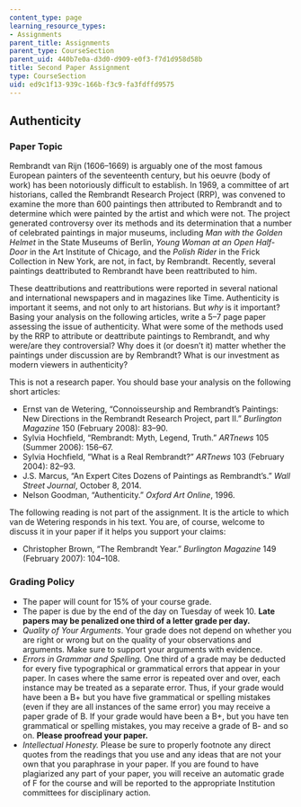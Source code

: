 ```yaml
---
content_type: page
learning_resource_types:
- Assignments
parent_title: Assignments
parent_type: CourseSection
parent_uid: 440b7e0a-d3d0-d909-e0f3-f7d1d958d58b
title: Second Paper Assignment
type: CourseSection
uid: ed9c1f13-939c-166b-f3c9-fa3fdffd9575
---
```


Authenticity
------------

### Paper Topic

Rembrandt van Rijn (1606–1669) is arguably one of the most famous European painters of the seventeenth century, but his oeuvre (body of work) has been notoriously difficult to establish. In 1969, a committee of art historians, called the Rembrandt Research Project (RRP), was convened to examine the more than 600 paintings then attributed to Rembrandt and to determine which were painted by the artist and which were not. The project generated controversy over its methods and its determination that a number of celebrated paintings in major museums, including _Man with the Golden Helmet_ in the State Museums of Berlin, _Young Woman at an Open Half-Door_ in the Art Institute of Chicago, and the _Polish Rider_ in the Frick Collection in New York, are not, in fact, by Rembrandt. Recently, several paintings deattributed to Rembrandt have been reattributed to him.

These deattributions and reattributions were reported in several national and international newspapers and in magazines like Time. Authenticity is important it seems, and not only to art historians. But _why_ is it important? Basing your analysis on the following articles, write a 5–7 page paper assessing the issue of authenticity. What were some of the methods used by the RRP to attribute or deattribute paintings to Rembrandt, and why were/are they controversial? Why does it (or doesn’t it) matter whether the paintings under discussion are by Rembrandt? What is our investment as modern viewers in authenticity?

This is not a research paper. You should base your analysis on the following short articles:

*   Ernst van de Wetering, “Connoisseurship and Rembrandt’s Paintings: New Directions in the Rembrandt Research Project, part II.” _Burlington Magazine_ 150 (February 2008): 83–90.
*   Sylvia Hochfield, “Rembrandt: Myth, Legend, Truth.” _ARTnews_ 105 (Summer 2006): 156–67.
*   Sylvia Hochfield, “What is a Real Rembrandt?” _ARTnews_ 103 (February 2004): 82–93.
*   J.S. Marcus, “An Expert Cites Dozens of Paintings as Rembrandt’s.” _Wall Street Journal_, October 8, 2014.
*   Nelson Goodman, “Authenticity.” _Oxford Art Online_, 1996.

The following reading is not part of the assignment. It is the article to which van de Wetering responds in his text. You are, of course, welcome to discuss it in your paper if it helps you support your claims:

*   Christopher Brown, “The Rembrandt Year.” _Burlington Magazine_ 149 (February 2007): 104–108.

### Grading Policy

*   The paper will count for 15% of your course grade.
*   The paper is due by the end of the day on Tuesday of week 10. **Late papers may be penalized one third of a letter grade per day.**
*   _Quality of Your Arguments_. Your grade does not depend on whether you are right or wrong but on the quality of your observations and arguments. Make sure to support your arguments with evidence.
*   _Errors in Grammar and Spelling._ One third of a grade may be deducted for every five typographical or grammatical errors that appear in your paper. In cases where the same error is repeated over and over, each instance may be treated as a separate error. Thus, if your grade would have been a B+ but you have five grammatical or spelling mistakes (even if they are all instances of the same error) you may receive a paper grade of B. If your grade would have been a B+, but you have ten grammatical or spelling mistakes, you may receive a grade of B- and so on. **Please proofread your paper.**
*   _Intellectual Honesty._ Please be sure to properly footnote any direct quotes from the readings that you use and any ideas that are not your own that you paraphrase in your paper. If you are found to have plagiarized any part of your paper, you will receive an automatic grade of F for the course and will be reported to the appropriate Institution committees for disciplinary action.